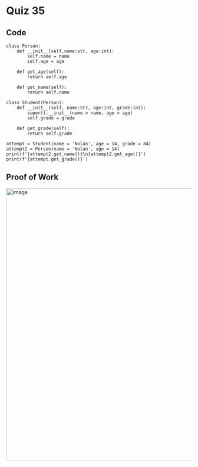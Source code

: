 # Quiz 35

## Code
```
class Person:
    def __init__(self,name:str, age:int):
        self.name = name
        self.age = age

    def get_age(self):
        return self.age

    def get_name(self):
        return self.name

class Student(Person):
    def __init__(self, name:str, age:int, grade:int):
        super().__init__(name = name, age = age)
        self.grade = grade

    def get_grade(self):
        return self.grade

attempt = Student(name = 'Nolan', age = 14, grade = 84)
attempt2 = Person(name = 'Nolan', age = 14)
print(f'{attempt2.get_name()}\n{attempt2.get_age()}')
print(f'{attempt.get_grade()}')
```

## Proof of Work
<img width="742" alt="image" src="https://github.com/user-attachments/assets/8d03392f-c1c0-47cd-bcaa-c9dfec409f3a" />
